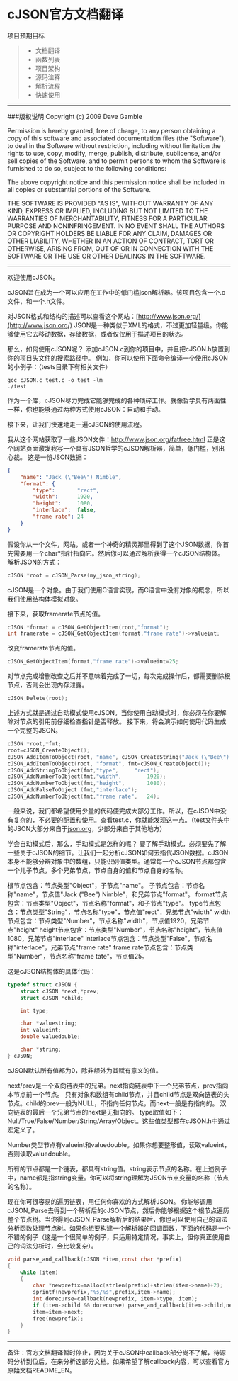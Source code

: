 ﻿# cJSON官方文档翻译

项目预期目标
>* 文档翻译
>* 函数列表
>* 项目架构
>* 源码注释
>* 解析流程
>* 快速使用

---
###版权说明
  Copyright (c) 2009 Dave Gamble

  Permission is hereby granted, free of charge, to any person obtaining a copy
  of this software and associated documentation files (the "Software"), to deal
  in the Software without restriction, including without limitation the rights
  to use, copy, modify, merge, publish, distribute, sublicense, and/or sell
  copies of the Software, and to permit persons to whom the Software is
  furnished to do so, subject to the following conditions:

  The above copyright notice and this permission notice shall be included in
  all copies or substantial portions of the Software.

  THE SOFTWARE IS PROVIDED "AS IS", WITHOUT WARRANTY OF ANY KIND, EXPRESS OR
  IMPLIED, INCLUDING BUT NOT LIMITED TO THE WARRANTIES OF MERCHANTABILITY,
  FITNESS FOR A PARTICULAR PURPOSE AND NONINFRINGEMENT. IN NO EVENT SHALL THE
  AUTHORS OR COPYRIGHT HOLDERS BE LIABLE FOR ANY CLAIM, DAMAGES OR OTHER
  LIABILITY, WHETHER IN AN ACTION OF CONTRACT, TORT OR OTHERWISE, ARISING FROM,
  OUT OF OR IN CONNECTION WITH THE SOFTWARE OR THE USE OR OTHER DEALINGS IN
  THE SOFTWARE.
  
---

欢迎使用cJSON。

cJSON旨在成为一个可以应用在工作中的低门槛json解析器。该项目包含一个.c文件，和一个.h文件。

对JSON格式和结构的描述可以查看这个网站：[http://www.json.org/](http://www.json.org/)
JSON是一种类似于XML的格式，不过更加轻量级。你能够使用它去移动数据，存储数据，或者仅仅用于描述项目的状态。

那么，如何使用cJSON呢？
添加cJSON.c到你的项目中，并且把cJSON.h放置到你的项目头文件的搜索路径中。
例如，你可以使用下面命令编译一个使用cJSON的小例子：（tests目录下有相关文件）
```
gcc cJSON.c test.c -o test -lm
./test
```

作为一个库，cJSON尽力完成它能够完成的各种琐碎工作。就像哲学具有两面性一样，你也能够通过两种方式使用cJSON：自动和手动。

接下来，让我们快速地走一遍cJSON的使用流程。

我从这个网站获取了一些JSON文件：http://www.json.org/fatfree.html
正是这个网站页面激发我写一个具有JSON哲学的cJSON解析器，简单，低门槛，别出心裁。
这是一份JSON数据：
```JSON
{
    "name": "Jack (\"Bee\") Nimble", 
    "format": {
        "type":       "rect", 
        "width":      1920, 
        "height":     1080, 
        "interlace":  false, 
        "frame rate": 24
    }
}
```

假设你从一个文件，网站，或者一个神奇的精灵那里得到了这个JSON数据，你首先需要用一个char*指针指向它。然后你可以通过解析获得一个cJSON结构体。
解析JSON的方式：
```c
cJSON *root = cJSON_Parse(my_json_string);
```
cJSON是一个对象。由于我们使用C语言实现，而C语言中没有对象的概念，所以我们使用结构体模拟对象。

接下来，获取framerate节点的值。
```c
cJSON *format = cJSON_GetObjectItem(root,"format");
int framerate = cJSON_GetObjectItem(format,"frame rate")->valueint;
```
改变framerate节点的值。
```c
cJSON_GetObjectItem(format,"frame rate")->valueint=25;
```
对节点完成增删改查之后并不意味着完成了一切，每次完成操作后，都需要删除根节点，否则会出现内存泄露。
```c
cJSON_Delete(root);
```
上述方式就是通过自动模式使用cJSON。当你使用自动模式时，你必须在你要解除对节点的引用前仔细检查指针是否释放。
接下来，将会演示如何使用代码生成一个完整的JSON。
```c
cJSON *root,*fmt;
root=cJSON_CreateObject();	
cJSON_AddItemToObject(root, "name", cJSON_CreateString("Jack (\"Bee\") Nimble"));
cJSON_AddItemToObject(root, "format", fmt=cJSON_CreateObject());
cJSON_AddStringToObject(fmt,"type",		"rect");
cJSON_AddNumberToObject(fmt,"width",		1920);
cJSON_AddNumberToObject(fmt,"height",		1080);
cJSON_AddFalseToObject (fmt,"interlace");
cJSON_AddNumberToObject(fmt,"frame rate",	24);
```
一般来说，我们都希望使用少量的代码便完成大部分工作。所以，在cJSON中没有复杂的，不必要的配置和使用。查看test.c，你就能发现这一点。（test文件夹中的JSON大部分来自于[json.org](json.org)，少部分来自于其他地方）

学会自动模式后，那么，手动模式是怎样的呢？
要了解手动模式，必须要先了解一些关于cJSON的细节。让我们一起分析cJSON如何去指代JSON数据。cJSON本身不能够分辨对象中的数组，只能识别值类型。通常每一个cJSON节点都包含一个儿子节点，多个兄弟节点，节点自身的值和节点自身的名称。

根节点包含：节点类型"Object"，子节点"name"。
子节点包含：节点名称"name"，节点值"Jack ("Bee") Nimble"，和兄弟节点"format"。
format节点包含：节点类型"Object"，节点名称"format"，和子节点"type"。
type节点包含：节点类型"String"，节点名称"type"，节点值"rect"，兄弟节点"width"
width节点包含：节点类型"Number"，节点名称"width"，节点值1920，兄弟节点"height"
height节点包含：节点类型"Number"，节点名称"height"，节点值1080，兄弟节点"interlace"
interlace节点包含：节点类型"False"，节点名称"interlace"，兄弟节点"frame rate"
frame rate节点包含：节点类型"Number"，节点名称"frame tate"，节点值25。

这是cJSON结构体的具体代码：
```c
typedef struct cJSON {
	struct cJSON *next,*prev;
	struct cJSON *child;

	int type;

	char *valuestring;
	int valueint;
	double valuedouble;

	char *string;
} cJSON;
```
cJSON默认所有值都为0，除非额外为其赋有意义的值。

next/prev是一个双向链表中的兄弟。next指向链表中下一个兄弟节点，prev指向本节点前一个节点。
只有对象和数组有child节点，并且child节点是双向链表的头节点。child的prev一般为NULL，不指向任何节点，而next一般是有指向的。
双向链表的最后一个兄弟节点的next是无指向的。
type取值如下：Null/True/False/Number/String/Array/Object。这些值类型都在cJSON.h中通过宏定义了。

Number类型节点有valueint和valuedouble。如果你想要整形值，读取valueint，否则读取valuedouble。

所有的节点都是一个链表，都具有string值。string表示节点的名称。在上述例子中，name都是指string变量。你可以将string理解为JSON节点变量的名称（节点的名称）。

现在你可很容易的遍历链表，用任何你喜欢的方式解析JSON。
你能够调用cJSON_Parse去得到一个解析后的cJSON节点，然后你能够根据这个根节点遍历整个节点树。当你得到cJSON_Parse解析后的结果后，你也可以使用自己的词法分析函数处理节点树。如果你想要构建一个解析器的回调函数，下面的代码是一个不错的例子（这是一个很简单的例子，只适用特定情况，事实上，但你真正使用自己的词法分析时，会比较复杂）。
```c
void parse_and_callback(cJSON *item,const char *prefix)
{
	while (item)
	{
		char *newprefix=malloc(strlen(prefix)+strlen(item->name)+2);
		sprintf(newprefix,"%s/%s",prefix,item->name);
		int dorecurse=callback(newprefix, item->type, item);
		if (item->child && dorecurse) parse_and_callback(item->child,newprefix);
		item=item->next;
		free(newprefix);
	}
}
```


----------
备注：官方文档翻译暂时停止，因为关于cJSON中callback部分尚不了解，待源码分析到位后，在来分析这部分文档。如果希望了解callback内容，可以查看官方原始文档README_EN。

